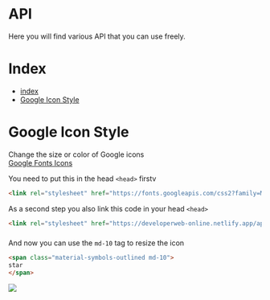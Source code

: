 # API
Here you will find various API that you can use freely.

# Index

- [index](#index)
- [Google Icon Style](#google-icon-style)

# Google Icon Style

Change the size or color of Google icons <br/> 
[Google Fonts Icons](https://fonts.google.com/icons)

You need to put this in the head `<head>` firstv 
```html
<link rel="stylesheet" href="https://fonts.googleapis.com/css2?family=Material+Symbols+Outlined:opsz,wght,FILL,GRAD@20..48,100..700,0..1,-50..200" />
```

As a second step you also link this code in your head `<head>`
```html
<link rel="stylesheet" href="https://developerweb-online.netlify.app/api/google-icon-style.css" />
```
###
And now you can use the `md-10` tag to resize the icon
```html
<span class="material-symbols-outlined md-10">
star
</span>
```

![](https://raw.githubusercontent.com/philiphoney/API/main/public/assets/img/stars.jpg)
